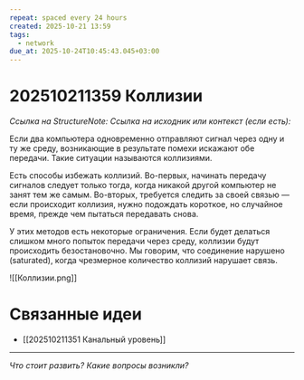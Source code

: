 ```yaml
---
repeat: spaced every 24 hours
created: 2025-10-21 13:59
tags:
  - network
due_at: 2025-10-24T10:45:43.045+03:00
---
```

# 202510211359 Коллизии

*Ссылка на StructureNote:*
*Ссылка на исходник или контекст (если есть):*

Если два компьютера одновременно отправляют сигнал через одну и ту же среду, возникающие в результате помехи искажают обе передачи. Такие ситуации называются коллизиями.

Есть способы избежать коллизий. Во-первых, начинать передачу сигналов следует только тогда, когда никакой другой компьютер не занят тем же самым. Во-вторых, требуется следить за своей связью — если происходит коллизия, нужно подождать короткое, но случайное время, прежде чем пытаться передавать снова.

У этих методов есть некоторые ограничения. Если будет делаться слишком много попыток передачи через среду, коллизии будут происходить безостановочно. Мы говорим, что соединение нарушено (saturated), когда чрезмерное количество коллизий нарушает связь.

![[Коллизии.png]]

# Связанные идеи

- [[202510211351 Канальный уровень]]

---

*Что стоит развить? Какие вопросы возникли?*
